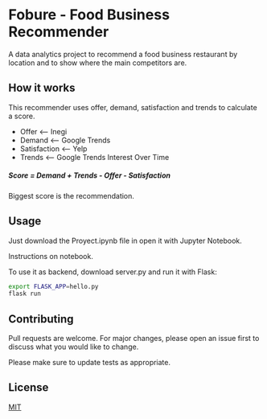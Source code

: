 # Fobure - Food Business Recommender

A data analytics project to recommend a food business restaurant by location and to show where the main competitors are.

## How it works

This recommender uses offer, demand, satisfaction and trends to calculate a score.

* Offer <-- Inegi
* Demand <-- Google Trends
* Satisfaction <-- Yelp
* Trends <-- Google Trends Interest Over Time

##### Score = Demand + Trends - Offer - Satisfaction
Biggest score is the recommendation.

## Usage

Just download the Proyect.ipynb file in open it with Jupyter Notebook.

Instructions on notebook.

To use it as backend, download server.py and run it with Flask:

```bash
export FLASK_APP=hello.py
flask run
```

## Contributing
Pull requests are welcome. For major changes, please open an issue first to discuss what you would like to change.

Please make sure to update tests as appropriate.

## License
[MIT](https://choosealicense.com/licenses/mit/)

